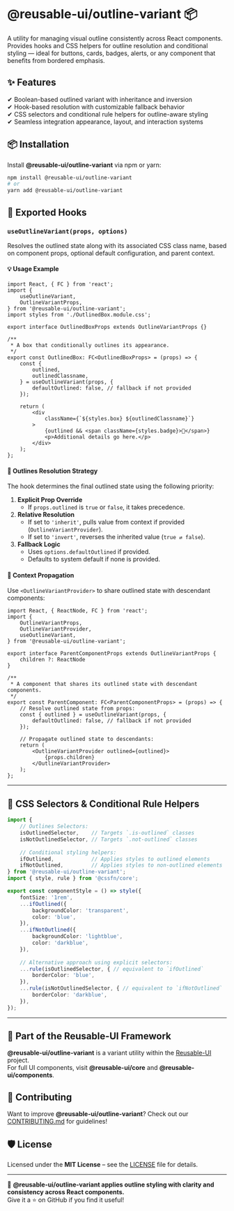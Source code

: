 # @reusable-ui/outline-variant 📦  

A utility for managing visual outline consistently across React components.  
Provides hooks and CSS helpers for outline resolution and conditional styling — ideal for buttons, cards, badges, alerts, or any component that benefits from bordered emphasis.

## ✨ Features
✔ Boolean-based outlined variant with inheritance and inversion  
✔ Hook-based resolution with customizable fallback behavior  
✔ CSS selectors and conditional rule helpers for outline-aware styling  
✔ Seamless integration appearance, layout, and interaction systems

## 📦 Installation
Install **@reusable-ui/outline-variant** via npm or yarn:

```sh
npm install @reusable-ui/outline-variant
# or
yarn add @reusable-ui/outline-variant
```

## 🧩 Exported Hooks

### `useOutlineVariant(props, options)`

Resolves the outlined state along with its associated CSS class name, based on component props, optional default configuration, and parent context.

#### 💡 Usage Example

```tsx
import React, { FC } from 'react';
import {
    useOutlineVariant,
    OutlineVariantProps,
} from '@reusable-ui/outline-variant';
import styles from './OutlinedBox.module.css';

export interface OutlinedBoxProps extends OutlineVariantProps {}

/**
 * A box that conditionally outlines its appearance.
 */
export const OutlinedBox: FC<OutlinedBoxProps> = (props) => {
    const {
        outlined,
        outlinedClassname,
    } = useOutlineVariant(props, {
        defaultOutlined: false, // fallback if not provided
    });
    
    return (
        <div
            className={`${styles.box} ${outlinedClassname}`}
        >
            {outlined && <span className={styles.badge}>🔔</span>}
            <p>Additional details go here.</p>
        </div>
    );
};
```

#### 🧠 Outlines Resolution Strategy

The hook determines the final outlined state using the following priority:
1. **Explicit Prop Override**  
   - If `props.outlined` is `true` or `false`, it takes precedence.
2. **Relative Resolution**  
   - If set to `'inherit'`, pulls value from context if provided (`OutlineVariantProvider`).
   - If set to `'invert'`, reverses the inherited value (`true ⇄ false`).
3. **Fallback Logic**  
   - Uses `options.defaultOutlined` if provided.
   - Defaults to system default if none is provided.

#### 🧬 Context Propagation

Use `<OutlineVariantProvider>` to share outlined state with descendant components:

```tsx
import React, { ReactNode, FC } from 'react';
import {
    OutlineVariantProps,
    OutlineVariantProvider,
    useOutlineVariant,
} from '@reusable-ui/outline-variant';

export interface ParentComponentProps extends OutlineVariantProps {
    children ?: ReactNode
}

/**
 * A component that shares its outlined state with descendant components.
 */
export const ParentComponent: FC<ParentComponentProps> = (props) => {
    // Resolve outlined state from props:
    const { outlined } = useOutlineVariant(props, {
        defaultOutlined: false, // fallback if not provided
    });
    
    // Propagate outlined state to descendants:
    return (
        <OutlineVariantProvider outlined={outlined}>
            {props.children}
        </OutlineVariantProvider>
    );
};
```

---

## 🎨 CSS Selectors & Conditional Rule Helpers

```ts
import {
    // Outlines Selectors:
    isOutlinedSelector,    // Targets `.is-outlined` classes
    isNotOutlinedSelector, // Targets `.not-outlined` classes
    
    // Conditional styling helpers:
    ifOutlined,            // Applies styles to outlined elements
    ifNotOutlined,         // Applies styles to non-outlined elements
} from '@reusable-ui/outline-variant';
import { style, rule } from '@cssfn/core';

export const componentStyle = () => style({
    fontSize: '1rem',
    ...ifOutlined({
        backgroundColor: 'transparent',
        color: 'blue',
    }),
    ...ifNotOutlined({
        backgroundColor: 'lightblue',
        color: 'darkblue',
    }),
    
    // Alternative approach using explicit selectors:
    ...rule(isOutlinedSelector, { // equivalent to `ifOutlined`
        borderColor: 'blue',
    }),
    ...rule(isNotOutlinedSelector, { // equivalent to `ifNotOutlined`
        borderColor: 'darkblue',
    }),
});
```

---

## 📖 Part of the Reusable-UI Framework  
**@reusable-ui/outline-variant** is a variant utility within the [Reusable-UI](https://github.com/reusable-ui/reusable-ui-monorepo) project.  
For full UI components, visit **@reusable-ui/core** and **@reusable-ui/components**.

## 🤝 Contributing  
Want to improve **@reusable-ui/outline-variant**? Check out our [CONTRIBUTING.md](./CONTRIBUTING.md) for guidelines!  

## 🛡️ License  
Licensed under the **MIT License** – see the [LICENSE](./LICENSE) file for details.  

---

🚀 **@reusable-ui/outline-variant applies outline styling with clarity and consistency across React components.**  
Give it a ⭐ on GitHub if you find it useful!  
